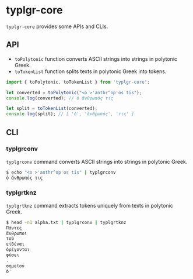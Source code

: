 # typlgr-core
`typlgr-core` provides some APIs and CLIs.

## API
- `toPolytonic` function converts ASCII strings into strings in polytonic Greek.
- `toTokenList` function splits texts in polytonic Greek into tokens.
```typescript
import { toPolytonic, toTokenList } from 'typlgr-core';

let converted = toPolytonic("<o >'anthr^op'os tis");
console.log(converted); // ὁ ἄνθρωπός τις

let split = toTokenList(converted);
console.log(split); // [ 'ὁ', 'ἄνθρωπός', 'τις' ]
```

## CLI

### typlgrconv
`typlgrconv` command converts ASCII strings into strings in polytonic Greek.
```bash
$ echo "<o >'anthr^op'os tis" | typlgrconv
ὁ ἄνθρωπός τις
```

### typlgrtknz
`typlgrtknz` command extracts tokens uniquely from texts in polytonic Greek.
```bash
$ head -n1 alpha.txt | typlgrconv | typlgrtknz
Πάντες
ἄνθρωποι
τοῦ
εἰδέναι
ὀρέγονται
φύσει
.
σημεῖον
δ'
```
